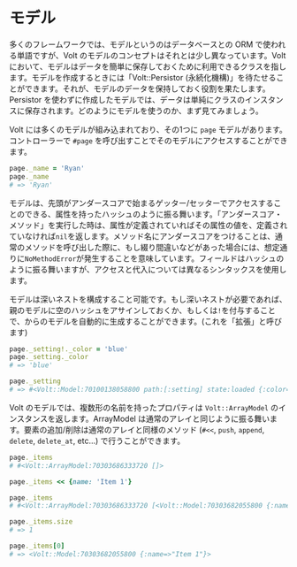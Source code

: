 # モデル

多くのフレームワークでは、モデルというのはデータベースとの ORM で使われる単語ですが、Volt のモデルのコンセプトはそれとは少し異なっています。Volt において、モデルはデータを簡単に保存しておくために利用できるクラスを指します。モデルを作成するときには「Volt::Persistor (永続化機構)」を待たせることができます。それが、モデルのデータを保持しておく役割を果たします。Persistor を使わずに作成したモデルでは、データは単純にクラスのインスタンスに保存されます。どのようにモデルを使うのか、まず見てみましょう。

Volt には多くのモデルが組み込まれており、その1つに ```page``` モデルがあります。コントローラーで ```#page``` を呼び出すことでそのモデルにアクセスすることができます。

```ruby
page._name = 'Ryan'
page._name
# => 'Ryan'
```

モデルは、先頭がアンダースコアで始まるゲッター/セッターでアクセスすることのできる、属性を持ったハッシュのように振る舞います。「アンダースコア・メソッド」を実行した時は、属性が定義されていればその属性の値を、定義されていなければ```nil```を返します。メソッド名にアンダースコアをつけることは、通常のメソッドを呼び出した際に、もし綴り間違いなどがあった場合には、想定通りに```NoMethodError```が発生することを意味しています。フィールドはハッシュのように振る舞いますが、アクセスと代入については異なるシンタックスを使用します。

モデルは深いネストを構成すること可能です。もし深いネストが必要であれば、親のモデルに空のハッシュをアサインしておくか、もしくは```!```を付与することで、からのモデルを自動的に生成することができます。(これを「拡張」と呼びます)

```ruby
page._setting!._color = 'blue'
page._setting._color
# => 'blue'

page._setting
# => #<Volt::Model:70100138058800 path:[:setting] state:loaded {:color=>"blue"}>
```

Volt のモデルでは、複数形の名前を持ったプロパティは ```Volt::ArrayModel``` のインスタンスを返します。ArrayModel は通常のアレイと同じように振る舞います。要素の追加/削除は通常のアレイと同様のメソッド (```#<<```, ```push```, ```append```, ```delete```, ```delete_at```, etc...) で行うことができます。

```ruby
page._items
# #<Volt::ArrayModel:70303686333720 []>

page._items << {name: 'Item 1'}

page._items
# #<Volt::ArrayModel:70303686333720 [<Volt::Model:70303682055800 {:name=>"Item 1"}>]>

page._items.size
# => 1

page._items[0]
# => <Volt::Model:70303682055800 {:name=>"Item 1"}>
```
